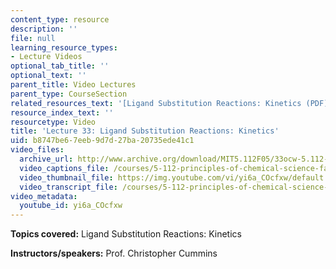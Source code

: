 ```yaml
---
content_type: resource
description: ''
file: null
learning_resource_types:
- Lecture Videos
optional_tab_title: ''
optional_text: ''
parent_title: Video Lectures
parent_type: CourseSection
related_resources_text: '[Ligand Substitution Reactions: Kinetics (PDF)](resources/lecture33)'
resource_index_text: ''
resourcetype: Video
title: 'Lecture 33: Ligand Substitution Reactions: Kinetics'
uid: b8747be6-7eeb-9d7d-27ba-20735ede41c1
video_files:
  archive_url: http://www.archive.org/download/MIT5.112F05/33ocw-5.112-07dec2005-220k.mp4
  video_captions_file: /courses/5-112-principles-of-chemical-science-fall-2005/2b94daceb1c455589c8e0bbc2411d04c_yi6a_COcfxw.vtt
  video_thumbnail_file: https://img.youtube.com/vi/yi6a_COcfxw/default.jpg
  video_transcript_file: /courses/5-112-principles-of-chemical-science-fall-2005/e8f702e75dfe12cc70386a364a366790_yi6a_COcfxw.pdf
video_metadata:
  youtube_id: yi6a_COcfxw
---
```


**Topics covered:** Ligand Substitution Reactions: Kinetics

**Instructors/speakers:** Prof. Christopher Cummins